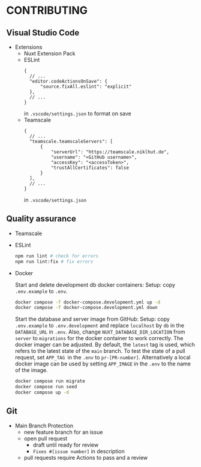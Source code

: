 # CONTRIBUTING

## Visual Studio Code

- Extensions
  - Nuxt Extension Pack
  - ESLint
    ```
    {
      // ...
      "editor.codeActionsOnSave": {
          "source.fixAll.eslint": "explicit"
      },
      // ...
    }
    ```
    in `.vscode/settings.json` to format on save
  - Teamscale
    ```
    {
      // ...
      "teamscale.teamscaleServers": [
          {
              "serverUrl": "https://teamscale.niklhut.de",
              "username": "<GitHub username>",
              "accessKey": "<accessToken>",
              "trustAllCertificates": false
          }
      ],
      // ...
    }
    ```
    in `.vscode/settings.json`

## Quality assurance

- Teamscale
- ESLint

  ```bash
  npm run lint # check for errors
  npm run lint:fix # fix errors
  ```

- Docker

  Start and delete development db docker containers:
  Setup: copy `.env.example` to `.env`.

  ```bash
  docker compose -f docker-compose.development.yml up -d
  docker compose -f docker-compose.development.yml down
  ```

  Start the database and server image from GitHub:
  Setup:  copy `.env.example` to `.env.development` and replace `localhost` by `db` in the `DATABASE_URL` in `.env`. Also, change `NUXT_DATABASE_DIR_LOCATION` from `server` to `migrations` for the docker container to work correctly.
  The docker imager can be adjusted. By default, the `latest` tag is used, which refers to the latest state of the `main` branch. To test the state of a pull request, set `APP_TAG `in the `.env` to `pr-[PR-number]`. Alternatively a local docker image can be used by setting `APP_IMAGE` in the `.env` to the name of the image.

  ```bash
  docker compose run migrate
  docker compose run seed
  docker compose up -d
  ```

## Git

- Main Branch Protection
  - new feature branch for an issue
  - open pull request
    - draft until ready for review
    - `Fixes #[issue number]` in description
  - pull requests require Actions to pass and a review

